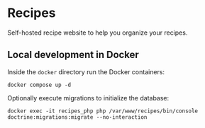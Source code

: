 # Recipes

Self-hosted recipe website to help you organize your recipes.

## Local development in Docker

Inside the `docker` directory run the Docker containers:

`docker compose up -d`

Optionally execute migrations to initialize the database:

`docker exec -it recipes_php php /var/www/recipes/bin/console doctrine:migrations:migrate --no-interaction`

